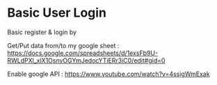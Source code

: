 # Basic User Login

 Basic register & login by
 
 Get/Put data from/to my google sheet : https://docs.google.com/spreadsheets/d/1exsFb9U-RWLdPXl_xlX1OsnvOGYmJedocYTiERr3iC0/edit#gid=0
 
 Enable google API : https://www.youtube.com/watch?v=4ssigWmExak
